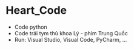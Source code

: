 # Heart_Code
- Code python
- Code trái tym thủ khoa Lý - phim Trung Quốc
- Run: Visual Studio, Visual Code, PyCharm, ...
